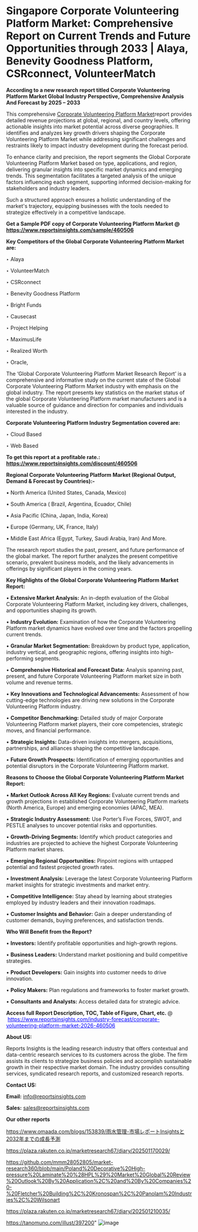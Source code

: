 # Singapore Corporate Volunteering Platform Market: Comprehensive Report on Current Trends and Future Opportunities through 2033 | Alaya, Benevity Goodness Platform, CSRconnect, VolunteerMatch

<strong>According to a new research report titled Corporate Volunteering Platform Market Global Industry Perspective, Comprehensive Analysis And Forecast by 2025 – 2033</strong>

This comprehensive <a href=https://www.reportsinsights.com/sample/460506>Corporate Volunteering Platform Market</a>report provides detailed revenue projections at global, regional, and country levels, offering actionable insights into market potential across diverse geographies. It identifies and analyzes key growth drivers shaping the Corporate Volunteering Platform Market while addressing significant challenges and restraints likely to impact industry development during the forecast period.

To enhance clarity and precision, the report segments the Global Corporate Volunteering Platform Market based on type, applications, and region, delivering granular insights into specific market dynamics and emerging trends. This segmentation facilitates a targeted analysis of the unique factors influencing each segment, supporting informed decision-making for stakeholders and industry leaders.

Such a structured approach ensures a holistic understanding of the market's trajectory, equipping businesses with the tools needed to strategize effectively in a competitive landscape.

<strong>Get a Sample PDF copy of Corporate Volunteering Platform Market </strong><strong>@<a href=https://www.reportsinsights.com/sample/460506 style=color:#0000ff;> https://www.reportsinsights.com/sample/460506</a></strong></font>

<strong>Key Competitors of the Global Corporate Volunteering Platform Market are:</strong>

‣ Alaya

‣ VolunteerMatch

‣ CSRconnect

‣ Benevity Goodness Platform

‣ Bright Funds

‣ Causecast

‣ Project Helping

‣ MaximusLife

‣ Realized Worth

‣ Oracle,

The ‘Global Corporate Volunteering Platform Market Research Report’ is a comprehensive and informative study on the current state of the Global Corporate Volunteering Platform Market industry with emphasis on the global industry. The report presents key statistics on the market status of the global Corporate Volunteering Platform market manufacturers and is a valuable source of guidance and direction for companies and individuals interested in the industry.

<strong>Corporate Volunteering Platform Industry Segmentation covered are:</strong>

‣ Cloud Based

‣ Web Based

<strong>To get this report at a profitable rate.: <a href=https://www.reportsinsights.com/discount/460506 style=color:#0000ff;>https://www.reportsinsights.com/discount/460506</a></strong></font>

<strong>Regional Corporate Volunteering Platform Market (Regional Output, Demand &amp; Forecast by Countries):-</strong>

• North America (United States, Canada, Mexico)

• South America ( Brazil, Argentina, Ecuador, Chile)

• Asia Pacific (China, Japan, India, Korea)

• Europe (Germany, UK, France, Italy)

• Middle East Africa (Egypt, Turkey, Saudi Arabia, Iran) And More.

The research report studies the past, present, and future performance of the global market. The report further analyzes the present competitive scenario, prevalent business models, and the likely advancements in offerings by significant players in the coming years.

<strong>Key Highlights of the Global Corporate Volunteering Platform Market Report:</strong>

• <strong>Extensive Market Analysis:</strong> An in-depth evaluation of the Global Corporate Volunteering Platform Market, including key drivers, challenges, and opportunities shaping its growth.

• <strong>Industry Evolution:</strong> Examination of how the Corporate Volunteering Platform market dynamics have evolved over time and the factors propelling current trends.

• <strong>Granular Market Segmentation:</strong> Breakdown by product type, application, industry vertical, and geographic regions, offering insights into high-performing segments.

• <strong>Comprehensive Historical and Forecast Data:</strong> Analysis spanning past, present, and future Corporate Volunteering Platform market size in both volume and revenue terms.

• <strong>Key Innovations and Technological Advancements:</strong> Assessment of how cutting-edge technologies are driving new solutions in the Corporate Volunteering Platform industry.

• <strong>Competitor Benchmarking:</strong> Detailed study of major Corporate Volunteering Platform market players, their core competencies, strategic moves, and financial performance.

• <strong>Strategic Insights:</strong> Data-driven insights into mergers, acquisitions, partnerships, and alliances shaping the competitive landscape.

• <strong>Future Growth Prospects:</strong> Identification of emerging opportunities and potential disruptors in the Corporate Volunteering Platform market.

<strong>Reasons to Choose the Global Corporate Volunteering Platform Market Report:</strong>

• <strong>Market Outlook Across All Key Regions:</strong> Evaluate current trends and growth projections in established Corporate Volunteering Platform markets (North America, Europe) and emerging economies (APAC, MEA).

• <strong>Strategic Industry Assessment:</strong> Use Porter’s Five Forces, SWOT, and PESTLE analyses to uncover potential risks and opportunities.

• <strong>Growth-Driving Segments:</strong> Identify which product categories and industries are projected to achieve the highest Corporate Volunteering Platform market shares.

• <strong>Emerging Regional Opportunities:</strong> Pinpoint regions with untapped potential and fastest projected growth rates.

• <strong>Investment Analysis:</strong> Leverage the latest Corporate Volunteering Platform market insights for strategic investments and market entry.

• <strong>Competitive Intelligence:</strong> Stay ahead by learning about strategies employed by industry leaders and their innovation roadmaps.

• <strong>Customer Insights and Behavior:</strong> Gain a deeper understanding of customer demands, buying preferences, and satisfaction trends.

<strong>Who Will Benefit from the Report?</strong>

• <strong>Investors:</strong> Identify profitable opportunities and high-growth regions.

• <strong>Business Leaders:</strong> Understand market positioning and build competitive strategies.

• <strong>Product Developers:</strong> Gain insights into customer needs to drive innovation.

• <strong>Policy Makers:</strong> Plan regulations and frameworks to foster market growth.

• <strong>Consultants and Analysts:</strong> Access detailed data for strategic advice.
</ul>
<strong>Access full Report Description, TOC, Table of Figure, Chart, etc. </strong>@  <a href=https://www.reportsinsights.com/industry-forecast/corporate-volunteering-platform-market-2026-460506 style=color:#0000ff;>https://www.reportsinsights.com/industry-forecast/corporate-volunteering-platform-market-2026-460506</a></font>

<strong><strong>About US</strong>:</strong>

Reports Insights is the leading research industry that offers contextual and data-centric research services to its customers across the globe. The firm assists its clients to strategize business policies and accomplish sustainable growth in their respective market domain. The industry provides consulting services, syndicated research reports, and customized research reports.

<strong>Contact US:</strong>

<p class=""""><b>Email:</b> <a href=mailto:info@reportsinsights.com>info@reportsinsights.com</a></p>
<p class=""""><b>Sales:</b> <a href=mailto:sales@reportsinsights.com>sales@reportsinsights.com</a></p>

<strong>Our other reports</strong>

<a href=https://www.omaada.com/blogs/153839/雨水管理-市場レポートInsightsと2032年までの成長予測>https://www.omaada.com/blogs/153839/雨水管理-市場レポートInsightsと2032年までの成長予測</a>

<a href=https://plaza.rakuten.co.jp/marketresearch67/diary/202501170029/>https://plaza.rakuten.co.jp/marketresearch67/diary/202501170029/</a>

<a href=https://github.com/mmm28052805/market-research360/blob/main/Poland%20Decorative%20High-pressure%20Laminate%20%28HPL%29%20Market%20Global%20Review%20Outlook%20By%20Application%2C%20and%20By%20Companies%20-%20Fletcher%20Building%2C%20Kronospan%2C%20Panolam%20Industries%2C%20Wilsonart>https://github.com/mmm28052805/market-research360/blob/main/Poland%20Decorative%20High-pressure%20Laminate%20%28HPL%29%20Market%20Global%20Review%20Outlook%20By%20Application%2C%20and%20By%20Companies%20-%20Fletcher%20Building%2C%20Kronospan%2C%20Panolam%20Industries%2C%20Wilsonart</a>

<a href=https://plaza.rakuten.co.jp/marketresearch67/diary/202501210035/>https://plaza.rakuten.co.jp/marketresearch67/diary/202501210035/</a>

<a href=https://tanomuno.com/illust/397200>https://tanomuno.com/illust/397200</a>"
![image](https://github.com/user-attachments/assets/c0823dea-1f71-49c6-a44b-46f1735a9ebd)
